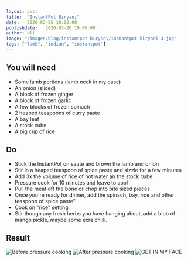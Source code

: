 ```yaml
---
layout: post
title:  "InstantPot Biryani"
date:   2020-03-26 19:00:00
publishdate:   2020-03-26 19:00:00
author: oli
image: "/images/blog/instantpot-biryani/instantpot-biryani-3.jpg"
tags: ["lamb", "indian", "instantpot"]
---
```


## You will need

* Some lamb portions (lamb neck in my case)
* An onion (sliced)
* A block of frozen ginger
* A block of frozen garlic
* A few blocks of frozen spinach
* 2 heaped teaspoons of curry paste
* A bay leaf
* A stock cube
* A big cup of rice


## Do

* Stick the InstantPot on saute and brown the lamb and onion
* Stir in a heaped teaspoon of spice paste and sizzle for a few minutes
* Add 3x the volume of rice of hot water an the stock cube
* Pressure cook for 10 minutes and leave to cool
* Pull the meat off the bone or chop into bite sized pieces
* Once you're ready for dinner, add the spinach, bay, rice and other teaspoon of spice paste" 
* Cook on "rice" setting
* Stir though any fresh herbs you have hanging about, add a blob of mango pickle, maybe some exra chilli.


## Result

![Before pressure cooking](/images/blog/instantpot-biryani/instantpot-biryani-1.jpg)
![After pressure cooking](/images/blog/instantpot-biryani/instantpot-biryani-2.jpg)
![GET IN MY FACE](/images/blog/instantpot-biryani/instantpot-biryani-3.jpg)
